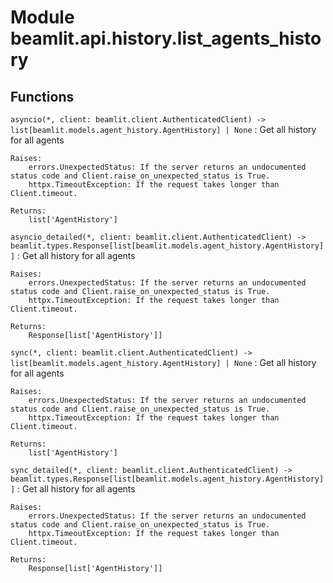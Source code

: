 Module beamlit.api.history.list_agents_history
==============================================

Functions
---------

`asyncio(*, client: beamlit.client.AuthenticatedClient) ‑> list[beamlit.models.agent_history.AgentHistory] | None`
:   Get all history for all agents
    
    Raises:
        errors.UnexpectedStatus: If the server returns an undocumented status code and Client.raise_on_unexpected_status is True.
        httpx.TimeoutException: If the request takes longer than Client.timeout.
    
    Returns:
        list['AgentHistory']

`asyncio_detailed(*, client: beamlit.client.AuthenticatedClient) ‑> beamlit.types.Response[list[beamlit.models.agent_history.AgentHistory]]`
:   Get all history for all agents
    
    Raises:
        errors.UnexpectedStatus: If the server returns an undocumented status code and Client.raise_on_unexpected_status is True.
        httpx.TimeoutException: If the request takes longer than Client.timeout.
    
    Returns:
        Response[list['AgentHistory']]

`sync(*, client: beamlit.client.AuthenticatedClient) ‑> list[beamlit.models.agent_history.AgentHistory] | None`
:   Get all history for all agents
    
    Raises:
        errors.UnexpectedStatus: If the server returns an undocumented status code and Client.raise_on_unexpected_status is True.
        httpx.TimeoutException: If the request takes longer than Client.timeout.
    
    Returns:
        list['AgentHistory']

`sync_detailed(*, client: beamlit.client.AuthenticatedClient) ‑> beamlit.types.Response[list[beamlit.models.agent_history.AgentHistory]]`
:   Get all history for all agents
    
    Raises:
        errors.UnexpectedStatus: If the server returns an undocumented status code and Client.raise_on_unexpected_status is True.
        httpx.TimeoutException: If the request takes longer than Client.timeout.
    
    Returns:
        Response[list['AgentHistory']]